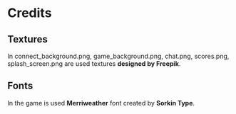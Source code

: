 # Credits

## Textures

In connect_background.png, game_background.png, chat.png, scores.png, splash_screen.png are used textures **designed by Freepik**.

## Fonts

In the game is used **Merriweather** font created by **Sorkin Type**.